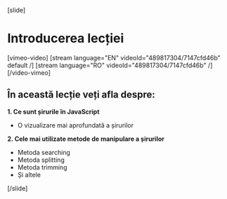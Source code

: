 [slide]
# Introducerea lecției

[vimeo-video]
[stream language="EN" videoId="489817304/7147cfd46b" default /]
[stream language="RO" videoId="489817304/7147cfd46b"  /]
[/video-vimeo]

## În această lecție veți afla despre:

**1. Ce sunt șirurile în JavaScript**

- O vizualizare mai aprofundată a șirurilor

**2. Cele mai utilizate metode de manipulare a șirurilor**

- Metoda searching
- Metoda splitting
- Metoda trimming
- Și altele

[/slide]
